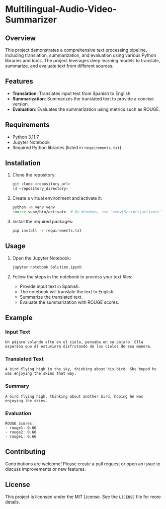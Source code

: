 # Multilingual-Audio-Video-Summarizer
## Overview

This project demonstrates a comprehensive text processing pipeline, including translation, summarization, and evaluation using various Python libraries and tools. The project leverages deep learning models to translate, summarize, and evaluate text from different sources.

## Features

- **Translation**: Translates input text from Spanish to English.
- **Summarization**: Summarizes the translated text to provide a concise version.
- **Evaluation**: Evaluates the summarization using metrics such as ROUGE.

## Requirements

- Python 3.11.7
- Jupyter Notebook
- Required Python libraries (listed in `requirements.txt`)

## Installation

1. Clone the repository:
    ```bash
    git clone <repository_url>
    cd <repository_directory>
    ```

2. Create a virtual environment and activate it:
    ```bash
    python -m venv venv
    source venv/bin/activate  # On Windows, use `venv\Scripts\activate`
    ```

3. Install the required packages:
    ```bash
    pip install -r requirements.txt
    ```

## Usage

1. Open the Jupyter Notebook:
    ```bash
    jupyter notebook Solution.ipynb
    ```

2. Follow the steps in the notebook to process your text files:
    - Provide input text in Spanish.
    - The notebook will translate the text to English.
    - Summarize the translated text.
    - Evaluate the summarization with ROUGE scores.

## Example

### Input Text
```plaintext
Un pájaro volando alto en el cielo, pensaba en su pájaro. Ella esperaba que él estuviera disfrutando de los cielos de esa manera.
```

### Translated Text
```plaintext
A bird flying high in the sky, thinking about his bird. She hoped he was enjoying the skies that way.
```

### Summary
```plaintext
A bird flying high, thinking about another bird, hoping he was enjoying the skies.
```

### Evaluation
```plaintext
ROUGE Scores:
- rouge1: 0.66
- rouge2: 0.66
- rougeL: 0.66
```

## Contributing

Contributions are welcome! Please create a pull request or open an issue to discuss improvements or new features.

## License

This project is licensed under the MIT License. See the `LICENSE` file for more details.
